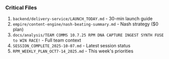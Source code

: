 ### Critical Files
1. `backend/delivery-service/LAUNCH_TODAY.md` - 30-min launch guide
2. `empire/content-engine/nash-beating-summary.md` - Nash strategy ($0 plan)
3. `docs/analysis/TEAM COMMS 10.7.25 RPM DNA CAPTURE INGEST SYNTH FUSE to WIN RACE!` - Full team context
4. `SESSION_COMPLETE_2025-10-07.md` - Latest session status
5. `RPM_WEEKLY_PLAN_OCT7-14_2025.md` - This week's priorities
